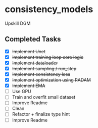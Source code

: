 # consistency_models

Upskill DGM

## Completed Tasks

- [x] ~~Implement Unet~~
- [x] ~~Implement training loop core logic~~
- [x] ~~Implement dataloader~~
- [x] ~~Implement sampling / run_step~~
- [x] ~~Implement consistency loss~~
- [x] ~~Implement optimization using RADAM~~
- [x] ~~Implement EMA~~
- [ ] Use GPU
- [ ] Train and overfit small dataset
- [ ] Improve Readme
- [ ] Clean
- [ ] Refactor + finalize type hint
- [ ] Improve Readme
